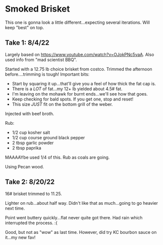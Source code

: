 # Smoked Brisket
This one is gonna look a little different...expecting several iterations.  Will keep "best" on top.

## Take 1:  8/4/22
Largely based on https://www.youtube.com/watch?v=OJokPNc5vaA.  Also used info from "mad scientist BBQ".

Started with a 12.75 lb choice brisket from costco.  Trimmed the afternoon before....trimming is tough!  Important bits:
* Start by squaring it up...that'll give you a feel of how thick the fat cap is.  
* There is a *LOT* of fat...my 12+ lb yielded about 4.5# fat.
* I'm leaving on the mohawk for burnt ends...we'll see how that goes.  
* Keep checking for bald spots.  If you get one, stop and reset!
* This size *JUST* fit on the bottom grill of the weber.

Injected with beef broth.

Rub:
* 1/2 cup kosher salt
* 1/2 cup course ground black pepper
* 2 tbsp garlic powder
* 2 tbsp paprika

MAAAAYbe used 1/4 of this.  Rub as coals are going.

Using Pecan wood.

## Take 2: 8/20/22  
16# brisket trimmed to 11.25.

Lighter on rub...about half way.  Didn't like that as much...going to go heavier next time.

Point went buttery quickly...flat never quite got there.  Had rain which interrupted the process.  :(

Good, but not as "wow" as last time.  However, did try KC bourbon sauce on it...my new fav!


